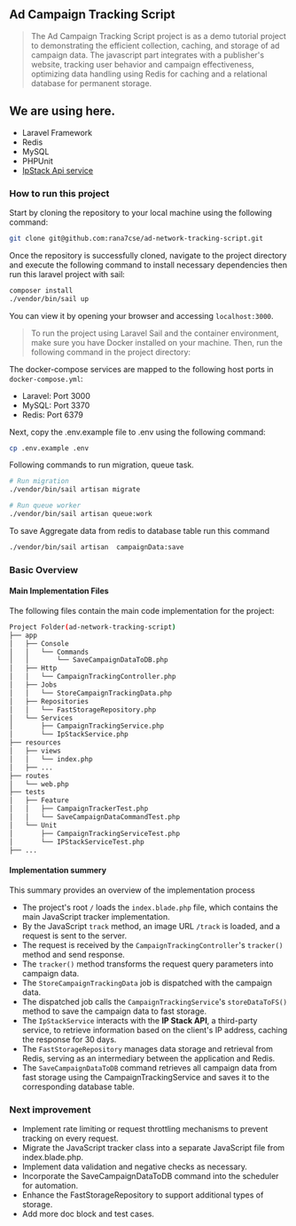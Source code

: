 ## Ad Campaign Tracking Script

> The Ad Campaign Tracking Script project is as a demo tutorial project to demonstrating the efficient collection, caching, and storage of ad campaign data. The javascript part integrates with a publisher's website, tracking user behavior and campaign effectiveness, optimizing data handling using Redis for caching and a relational database for permanent storage.

## We are using here.

- Laravel Framework
- Redis
- MySQL
- PHPUnit
- [IpStack Api service](https://ipstack.com/)

### How to run this project

Start by cloning the repository to your local machine using the following command:

```bash
git clone git@github.com:rana7cse/ad-network-tracking-script.git
```
Once the repository is successfully cloned, navigate to the project directory and execute the following command to install necessary dependencies then run this laravel project with sail:
```bash
composer install
./vendor/bin/sail up
```
You can view it by opening your browser and accessing `localhost:3000`.

> To run the project using Laravel Sail and the container environment, make sure you have Docker installed on your machine. Then, run the following command in the project directory:

The docker-compose services are mapped to the following host ports in `docker-compose.yml`:

- Laravel: Port 3000
- MySQL: Port 3370
- Redis: Port 6379

Next, copy the .env.example file to .env using the following command:
``` bash
cp .env.example .env
```

Following commands to run migration, queue task.

```bash
# Run migration
./vendor/bin/sail artisan migrate

# Run queue worker
./vendor/bin/sail artisan queue:work
```

To save Aggregate data from redis to database table run this command 
```bash
./vendor/bin/sail artisan  campaignData:save
```
### Basic Overview
#### Main Implementation Files
The following files contain the main code implementation for the project:
```bash
Project Folder(ad-network-tracking-script)
├── app
│   ├── Console
│   │   └── Commands
│   │       └── SaveCampaignDataToDB.php
│   ├── Http
│   │   └── CampaignTrackingController.php
│   ├── Jobs
│   │   └── StoreCampaignTrackingData.php
│   ├── Repositories
│   │   └── FastStorageRepository.php
│   └── Services
│       ├── CampaignTrackingService.php
│       └── IpStackService.php
├── resources
│   ├── views
│   │   └── index.php
│   ├── ...
├── routes
│   └── web.php
├── tests
│   ├── Feature
│   │   ├── CampaignTrackerTest.php
│   │   └── SaveCampaignDataCommandTest.php
│   └── Unit
│       ├── CampaignTrackingServiceTest.php
│       └── IPStackServiceTest.php
├── ...
```
#### Implementation summery 
This summary provides an overview of the implementation process

- The project's root `/` loads the `index.blade.php` file, which contains the main JavaScript tracker implementation.
- By the JavaScript `track` method, an image URL `/track` is loaded, and a request is sent to the server.
- The request is received by the `CampaignTrackingController`'s `tracker()` method and send response.
- The `tracker()` method transforms the request query parameters into campaign data.
- The `StoreCampaignTrackingData` job is dispatched with the campaign data.
- The dispatched job calls the `CampaignTrackingService`'s `storeDataToFS()` method to save the campaign data to fast storage.
- The `IpStackService` interacts with the **IP Stack API**, a third-party service, to retrieve information based on the client's IP address, caching the response for 30 days.
- The `FastStorageRepository` manages data storage and retrieval from Redis, serving as an intermediary between the application and Redis.
- The `SaveCampaignDataToDB` command retrieves all campaign data from fast storage using the CampaignTrackingService and saves it to the corresponding database table.

### Next improvement
- Implement rate limiting or request throttling mechanisms to prevent tracking on every request.
- Migrate the JavaScript tracker class into a separate JavaScript file from index.blade.php.
- Implement data validation and negative checks as necessary.
- Incorporate the SaveCampaignDataToDB command into the scheduler for automation.
- Enhance the FastStorageRepository to support additional types of storage.
- Add more doc block and test cases.





